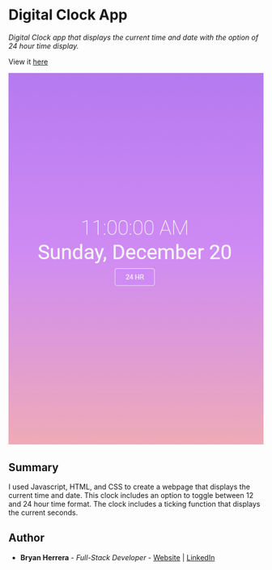 # Digital Clock App

*Digital Clock app that displays the current time and date with the option of 24 hour time display.*

View it [here](https://bcherrera14.github.io/digital-clock-app/)

![Digital Clock Image](DigitalClock.png)

## Summary

I used Javascript, HTML, and CSS to create a webpage that displays the current time and date. This clock includes an option to toggle between 12 and 24 hour time format. The clock includes a ticking function that displays the current seconds.

## Author

* **Bryan Herrera** - *Full-Stack Developer* - [Website](http://bryan-herrera.com) | [LinkedIn](https://www.linkedin.com/in/bryan-chris-herrera/)  